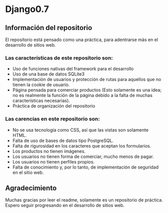 # Django0.7

## Información del repositorio
El repositorio está pensado como una práctica, para adentrarse más en el desarrollo de sitios web.

### Las características de este repositorio son: 
- Uso de funciones nativas del framework para el desarrollo
- Uso de una base de datos SQLite3
- Implementación de usuarios y protección de rutas para aquellos que no tienen la cookie de usuario.
- Página pensada para comerciar productos (Esto solamente es una idea; no es realmente la función de la página debido a la falta de muchas características necesarias).
- Práctica de organización del repositorio

### Las carencias en este repositorio son:
- No se usa tecnología como CSS, así que las vistas son solamente HTML.
- Falta de uso de bases de datos tipo PostgreSQL.
- Falta de rigurosidad en los caracteres que aceptan los formularios.
- Los productos no tienen imágenes.
- Los usuarios no tienen forma de comerciar, mucho menos de pagar.
- Los usuarios no tienen perfiles propios.
- Falta de conocimiento y, por lo tanto, de implementación de seguridad en el sitio web.

## Agradecimiento
Muchas gracias por leer el readme, solamente es un repositorio de práctica. Espero seguir progresando en el desarrollo de sitios web.

